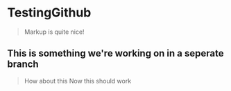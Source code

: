 # TestingGithub

> Markup is quite nice!


## This is something we're working on in a seperate branch

> How about this
> Now this should work